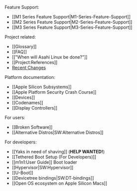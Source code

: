 Feature Support:
* [[M1 Series Feature Support|M1-Series-Feature-Support]]
* [[M2 Series Feature Support|M2-Series-Feature-Support]]
* [[M3 Series Feature Support|M3-Series-Feature-Support]]

Project related:
* [[Glossary]]
* [[FAQ]]
* [["When will Asahi Linux be done?"]]
* [[Project:References]]
* [Recent Changes](https://github.com/AsahiLinux/docs/wiki/_history)

Platform documentation:
* [[Apple Silicon Subsystems]]
* [[Apple Platform Security Crash Course]]
* [[Devices]]
* [[Codenames]]
* [[Display Controllers]]

For users:
* [[Broken Software]]
* [[Alternative Distros|SW:Alternative Distros]]

For developers:
* [[Yaks in need of shaving]] (**HELP WANTED!**)
* [[Tethered Boot Setup (For Developers)]]
* [[m1n1:User Guide]] Boot loader
* [[Hypervisor|SW:Hypervisor]]
* [[U-Boot]]
* [[Devicetree bindings|SW:DT-bindings]]
* [[Open OS ecosystem on Apple Silicon Macs]]